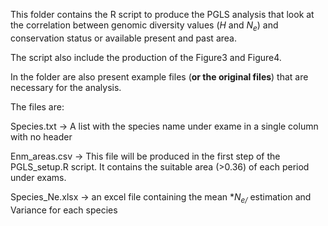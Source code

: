 This folder contains the R script to produce the PGLS analysis that look at the correlation between genomic diversity values (*H* and *N<sub>e</sub>*) and conservation status or
available present and past area.

The script also include the production of the Figure3 and Figure4. 

In the folder are also present example files (**or the original files**) that are necessary for the analysis.

The files are:

Species.txt -> A list with the species name under exame in a single column with no header 

Enm_areas.csv -> This file will be produced in the first step of the PGLS_setup.R script. It contains the suitable area (>0.36) of each period under exams. 

Species_Ne.xlsx -> an excel file containing the mean **N<sub>e/<sub>* estimation and Variance for each species 
